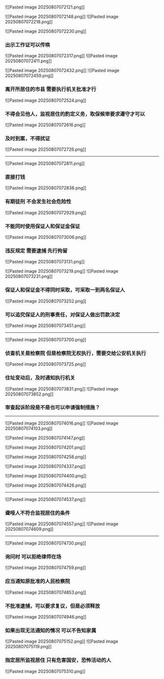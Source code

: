 ![[Pasted image 20250807072121.png]]

![[Pasted image 20250807072148.png]]
![[Pasted image 20250807072218.png]]



![[Pasted image 20250807072230.png]]
### 出示工作证可以传唤
![[Pasted image 20250807072317.png]]
![[Pasted image 20250807072411.png]]

![[Pasted image 20250807072432.png]]
![[Pasted image 20250807072459.png]]
### 离开所居住的市县 需要执行机关批准才行
![[Pasted image 20250807072524.png]]

### 不得会见他人，监视居住的酌定义务，取保候审要求遵守才可以
![[Pasted image 20250807072616.png]]
### 及时到案，不得扰证
![[Pasted image 20250807072726.png]]

---

![[Pasted image 20250807072811.png]]
### 直接打钱
![[Pasted image 20250807072838.png]]

### 有期徒刑 不会发生社会危险性
![[Pasted image 20250807072929.png]]
### 不能同时使用保证人和保证金保证
![[Pasted image 20250807073006.png]]
### 违反规定 需要逮捕 先行拘留
![[Pasted image 20250807073131.png]]


![[Pasted image 20250807073219.png]]
![[Pasted image 20250807073231.png]]

### 保证人和保证金不得同时采取，可采取一到两名保证人
![[Pasted image 20250807073252.png]]
### 可以追究保证人的刑事责任，对保证人做出罚款决定
![[Pasted image 20250807073451.png]]

---

![[Pasted image 20250807073700.png]]

### 侦查机关是检察院 但是检察院无权执行，需要交给公安机关执行
![[Pasted image 20250807073725.png]]

### 住址变动后，及时通知执行机关
![[Pasted image 20250807073831.png]]
![[Pasted image 20250807073852.png]]


### 审查起诉阶段是不是也可以申请强制措施？

---

![[Pasted image 20250807074016.png]]
![[Pasted image 20250807074103.png]]


![[Pasted image 20250807074147.png]]

![[Pasted image 20250807074201.png]]

![[Pasted image 20250807074258.png]]

![[Pasted image 20250807074337.png]]

![[Pasted image 20250807074400.png]]

![[Pasted image 20250807074426.png]]

---


![[Pasted image 20250807074537.png]]

### 聋哑人不符合监视居住的条件
![[Pasted image 20250807074557.png]]
![[Pasted image 20250807074609.png]]


---


![[Pasted image 20250807074730.png]]
### 询问时 可以拒绝律师在场
![[Pasted image 20250807074759.png]]

### 应当通知原批准的人民检察院
![[Pasted image 20250807074853.png]]
### 不批准逮捕，可以要求复议，但是必须释放
![[Pasted image 20250807074946.png]]

### 如果出现无法通知的情况 可以不告知家属
![[Pasted image 20250807075152.png]]
![[Pasted image 20250807075119.png]]

### 指定居所监视居住 只有危害国安，恐怖活动的人
![[Pasted image 20250807075310.png]]






















